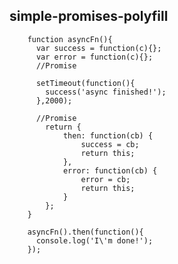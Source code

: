 ## simple-promises-polyfill

        function asyncFn(){
          var success = function(c){};
          var error = function(c){};
          //Promise
    
          setTimeout(function(){
            success('async finished!');
          },2000);
    
          //Promise
            return {
                then: function(cb) {
                    success = cb;
                    return this;
                },
                error: function(cb) {
                    error = cb;
                    return this;
                }
            };
        }
        
        asyncFn().then(function(){
          console.log('I\'m done!');
        });
